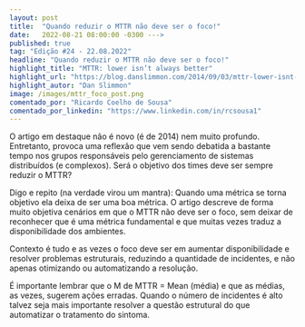 ```yaml
---
layout: post 
title:  "Quando reduzir o MTTR não deve ser o foco!"
date:   2022-08-21 08:00:00 -0300 --->
published: true
tag: "Edição #24 - 22.08.2022"
headline: "Quando reduzir o MTTR não deve ser o foco!"
highlight_title: "MTTR: lower isn’t always better"
highlight_url: "https://blog.danslimmon.com/2014/09/03/mttr-lower-isnt-always-better/"
highlight_autor: "Dan Slimmon"
image: /images/mttr_foco_post.png
comentado_por: "Ricardo Coelho de Sousa"
comentado_por_linkedin: "https://www.linkedin.com/in/rcsousa1"
---
```

O artigo em destaque não é novo (é de 2014) nem muito profundo. Entretanto, provoca uma reflexão que vem sendo debatida a bastante tempo nos grupos responsáveis pelo gerenciamento de sistemas distribuídos (e complexos). Será o objetivo dos times deve ser sempre reduzir o MTTR?

Digo e repito (na verdade virou um mantra): Quando uma métrica se torna objetivo ela deixa de ser uma boa métrica. O artigo descreve de forma muito objetiva cenários em que o MTTR não deve ser o foco, sem deixar de reconhecer que é uma métrica fundamental e que muitas vezes traduz a disponibilidade dos ambientes.

Contexto é tudo e as vezes o foco deve ser em aumentar disponibilidade e resolver problemas estruturais, reduzindo a quantidade de incidentes, e não apenas otimizando ou automatizando a resolução.

É importante lembrar que o M de MTTR = Mean (média) e que as médias, as vezes, sugerem ações erradas. Quando o número de incidentes é alto talvez seja mais importante resolver a questão estrutural do que automatizar o tratamento do sintoma.